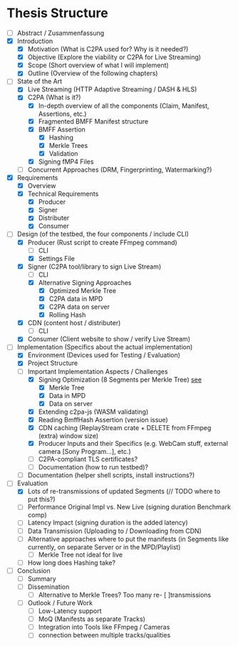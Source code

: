 # Thesis Structure

- [ ] Abstract / Zusammenfassung
- [x] Introduction
  - [x] Motivation (What is C2PA used for? Why is it needed?)
  - [x] Objective (Explore the viability or C2PA for Live Streaming)
  - [x] Scope (Short overview of what I will implement)
  - [x] Outline (Overview of the following chapters)
- [ ] State of the Art
  - [x] Live Streaming (HTTP Adaptive Streaming / DASH & HLS)
  - [x] C2PA (What is it?)
    - [x] In-depth overview of all the components (Claim, Manifest, Assertions, etc.)
    - [x] Fragmented BMFF Manifest structure
    - [x] BMFF Assertion
      - [x] Hashing
      - [x] Merkle Trees
      - [x] Validation
    - [x] Signing fMP4 Files
  - [ ] Concurrent Approaches (DRM, Fingerprinting, Watermarking?)
- [x] Requirements
  - [x] Overview
  - [x] Technical Requirements
    - [x] Producer
    - [x] Signer
    - [x] Distributer
    - [x] Consumer
- [ ] Design (of the testbed, the four components / include CLI)
  - [x] Producer (Rust script to create FFmpeg command)
    - [ ] CLI
    - [x] Settings File
  - [x] Signer (C2PA tool/library to sign Live Stream)
    - [ ] CLI
    - [x] Alternative Signing Approaches
      - [x] Optimized Merkle Tree
      - [x] C2PA data in MPD
      - [x] C2PA data on server
      - [x] Rolling Hash
  - [x] CDN (content host / distributer)
    - [ ] CLI
  - [x] Consumer (Client website to show / verify Live Stream)
- [ ] Implementation (Specifics about the actual implementation)
  - [x] Environment (Devices used for Testing / Evaluation)
  - [x] Project Structure
  - [ ] Important Implementation Aspects / Challenges
    - [x] Signing Optimization (8 Segments per Merkle Tree) [see](/thesis/notes.md#code-additions--changes)
      - [x] Merkle Tree
      - [x] Data in MPD
      - [x] Data on server
    - [x] Extending c2pa-js (WASM validating)
    - [x] Reading BmffHash Assertion (version issue)
    - [x] CDN caching (ReplayStream crate + DELETE from FFmpeg (extra) window size)
    - [x] Producer Inputs and their Specifics (e.g. WebCam stuff, external camera [Sony Program...], etc.)
    - [ ] C2PA-compliant TLS certificates?
    - [ ] Documentation (how to run testbed)?
  - [ ] Documentation (helper shell scripts, install instructions?)
- [ ] Evaluation
  - [x] Lots of re-transmissions of updated Segments (// TODO where to put this?)
  - [ ] Performance Original Impl vs. New Live (signing duration Benchmark comp)
  - [ ] Latency Impact (signing duration is the added latency)
  - [ ] Data Transmission (Uploading to / Downloading from CDN)
  - [ ] Alternative approaches where to put the manifests (in Segments like currently, on separate Server or in the MPD/Playlist)
    - [ ] Merkle Tree not ideal for live
  - [ ] How long does Hashing take?
- [ ] Conclusion
  - [ ] Summary
  - [ ] Dissemination
    - [ ] Alternative to Merkle Trees? Too many re- [ ]transmissions
  - [ ] Outlook / Future Work
    - [ ] Low-Latency support
    - [ ] MoQ (Manifests as separate Tracks)
    - [ ] Integration into Tools like FFmpeg / Cameras
    - [ ] connection between multiple tracks/qualities
